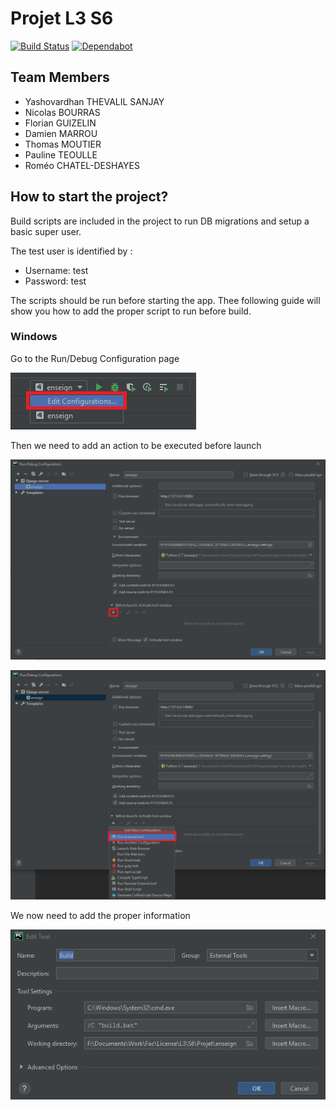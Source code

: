 # Projet L3 S6
[![Build Status](https://travis-ci.com/tag166tt/l3_s6_projet.svg?token=hfWoGD6NjtKs6Vbqwnfs&branch=master)](https://travis-ci.com/tag166tt/l3_s6_projet)
[![Dependabot](https://badgen.net/badge/Dependabot/enabled/green?icon=dependabot)](https://dependabot.com/)

## Team Members
- Yashovardhan THEVALIL SANJAY
- Nicolas BOURRAS
- Florian GUIZELIN
- Damien MARROU
- Thomas MOUTIER
- Pauline TEOULLE
- Roméo CHATEL-DESHAYES

## How to start the project?
Build scripts are included in the project to run DB migrations and setup a basic super user.

The test user is identified by :
- Username: test
- Password: test

The scripts should be run before starting the app. Thee following guide will show you how to add the proper script to run before build.

### Windows
Go to the Run/Debug Configuration page

![Run Debug Config](/readme_images/run_debug_edit.png)

Then we need to add an action to be executed before launch

![Run Debug Plus](/readme_images/run_conf.png)

![Run Debug External Tool](/readme_images/run_conf_plus.png)

We now need to add the proper information

![Tool Config](/readme_images/tool_config.png)
